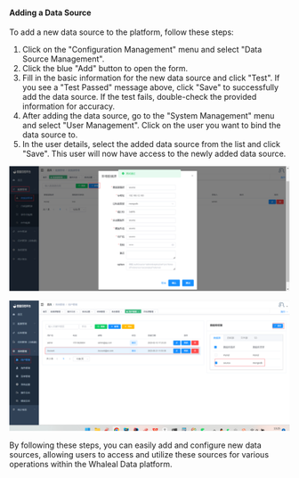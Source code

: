 #### Adding a Data Source

To add a new data source to the platform, follow these steps:

1. Click on the "Configuration Management" menu and select "Data Source Management".
2. Click the blue "Add" button to open the form.
3. Fill in the basic information for the new data source and click "Test". If you see a "Test Passed" message above, click "Save" to successfully add the data source. If the test fails, double-check the provided information for accuracy.
4. After adding the data source, go to the "System Management" menu and select "User Management". Click on the user you want to bind the data source to.
5. In the user details, select the added data source from the list and click "Save". This user will now have access to the newly added data source.

![Adding a Data Source](../../../images/whalealDataImages/image-20230621132912082.png)

![Binding Data Source to User](../../../images/whalealDataImages/image-20230621132523358.png)

By following these steps, you can easily add and configure new data sources, allowing users to access and utilize these sources for various operations within the Whaleal Data platform.